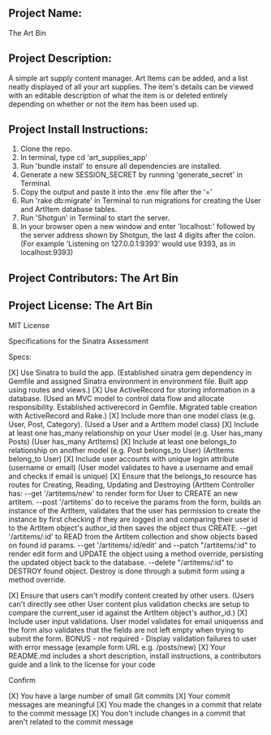## Project Name: ## 
The Art Bin

## Project Description: ## 
A simple art supply content manager. Art Items can be added, and a list neatly displayed of all your art supplies. The item's details can be viewed with an editable description of what the item is or deleted entirely depending on whether or not the item has been used up. 

## Project Install Instructions: ## 
1. Clone the repo.
2. In terminal, type cd 'art_supplies_app'
3. Run 'bundle install' to ensure all dependencies are installed. 
4. Generate a new SESSION_SECRET by running 'generate_secret' in Terminal.
5. Copy the output and paste it into the .env file after the '='
6. Run 'rake db:migrate' in Terminal to run migrations for creating the User and ArtItem database tables.
7. Run 'Shotgun' in Terminal to start the server.
8. In your browser open a new window and enter 'localhost:' followed by the server address shown by Shotgun, the last 4 digits after the colon. 
   (For example 'Listening on 127.0.0.1:9393' would use 9393, as in localhost:9393)


## Project Contributors: The Art Bin ##


## Project License: The Art Bin ## 
MIT License



Specifications for the Sinatra Assessment

Specs:

[X] Use Sinatra to build the app. (Established sinatra gem dependency in Gemfile and assigned Sinatra environment in environment file. Built app using routes and views.)
[X] Use ActiveRecord for storing information in a database. (Used an MVC model to control data flow and allocate responsibility. Established activerecord in Gemfile. Migrated table creation with ActiveRecord and Rake.)
[X] Include more than one model class (e.g. User, Post, Category). (Used a User and a ArtItem model class)
[X] Include at least one has_many relationship on your User model (e.g. User has_many Posts) (User has_many ArtItems)
[X] Include at least one belongs_to relationship on another model (e.g. Post belongs_to User) (ArtItems belong_to User)
[X] Include user accounts with unique login attribute (username or email) (User model validates to have a username and email and checks if email is unique)
[X] Ensure that the belongs_to resource has routes for Creating, Reading, Updating and Destroying (ArtItem Controller has:
    --get '/artitems/new' to render form for User to CREATE an new artitem.
    --post '/artitems' do to receive the params from the form, builds an instance of the ArtItem, validates that the user has permission to create the instance by first checking if they are logged in and comparing their user id to the ArtItem object's author_id then saves the object thus CREATE.
    --get '/artitems/:id' to READ from the ArtItem collection and show objects based on found id params.
    --get '/artitems/:id/edit' and 
    --patch "/artitems/:id" to render edit form and UPDATE the object using a method override, persisting the updated object back to the database.
    --delete "/artitems/:id" to DESTROY found object. Destroy is done through a submit form using a method override.

[X] Ensure that users can't modify content created by other users. (Users can't directly see other User content plus validation checks are setup to compare the current_user id against the ArtItem object's author_id.)
[X] Include user input validations. User model validates for email uniquenss and the form also validates that the fields are not left empty when trying to submit the form.
    BONUS - not required - Display validation failures to user with error message (example form URL e.g. /posts/new)
[X] Your README.md includes a short description, install instructions, a contributors guide and a link to the license for your code

Confirm

[X] You have a large number of small Git commits
[X] Your commit messages are meaningful
[X] You made the changes in a commit that relate to the commit message
[X] You don't include changes in a commit that aren't related to the commit message



